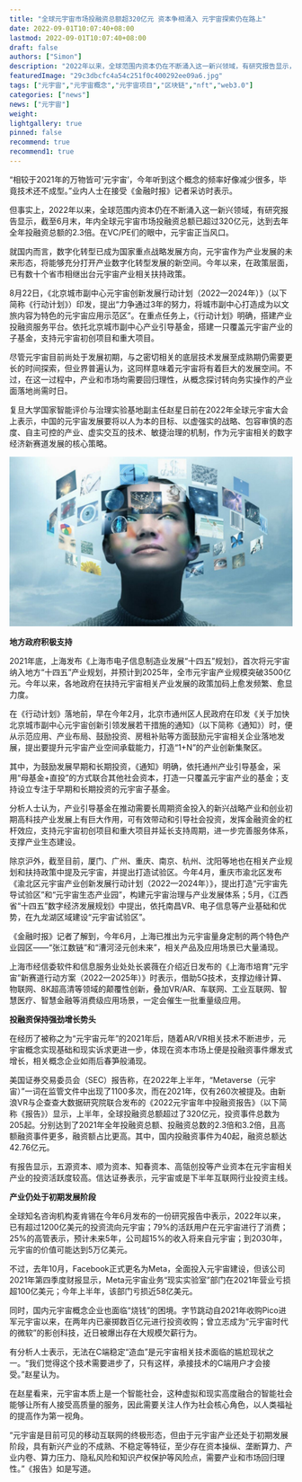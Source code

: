 ```yaml
---
title: "全球元宇宙市场投融资总额超320亿元 资本争相涌入 元宇宙探索仍在路上"
date: 2022-09-01T10:07:40+08:00
lastmod: 2022-09-01T10:07:40+08:00
draft: false
authors: ["Simon"]
description: "2022年以来，全球范围内资本仍在不断涌入这一新兴领域，有研究报告显示，截至6月末，年内全球元宇宙市场投融资总额已超过320亿元，达到去年全年投融资总额的2.3倍。在VC/PE们的眼中，元宇宙正当风口。"
featuredImage: "29c3dbcfc4a54c251f0c400292ee09a6.jpg"
tags: ["元宇宙","元宇宙概念","元宇宙项目","区块链","nft","web3.0"]
categories: ["news"]
news: ["元宇宙"]
weight: 
lightgallery: true
pinned: false
recommend: true
recommend1: true
---
```


“相较于2021年的万物皆可‘元宇宙’，今年听到这个概念的频率好像减少很多，毕竟技术还不成型。”业内人士在接受《金融时报》记者采访时表示。

但事实上，2022年以来，全球范围内资本仍在不断涌入这一新兴领域，有研究报告显示，截至6月末，年内全球元宇宙市场投融资总额已超过320亿元，达到去年全年投融资总额的2.3倍。在VC/PE们的眼中，元宇宙正当风口。

就国内而言，数字化转型已成为国家重点战略发展方向，元宇宙作为产业发展的未来形态，将能够充分打开产业数字化转型发展的新空间。今年以来，在政策层面，已有数十个省市相继出台元宇宙产业相关扶持政策。

8月22日，《北京城市副中心元宇宙创新发展行动计划（2022—2024年）》（以下简称《行动计划》）印发，提出“力争通过3年的努力，将城市副中心打造成为以文旅内容为特色的元宇宙应用示范区”。在重点任务上，《行动计划》明确，搭建产业投融资服务平台。依托北京城市副中心产业引导基金，搭建一只覆盖元宇宙产业的子基金，支持元宇宙初创项目和重大项目。

尽管元宇宙目前尚处于发展初期，与之密切相关的底层技术发展至成熟期仍需要更长的时间探索，但业界普遍认为，这同样意味着元宇宙将有着巨大的发展空间。不过，在这一过程中，产业和市场均需要回归理性，从概念探讨转向务实操作的产业面落地尚需时日。

复旦大学国家智能评价与治理实验基地副主任赵星日前在2022年全球元宇宙大会上表示，中国的元宇宙发展要将以人为本的目标、以虚强实的战略、包容审慎的态度、自主可控的产业、虚实交互的技术、敏捷治理的机制，作为元宇宙相关的数字经济新赛道发展的核心策略。

![配图](9e2c49925990bf346954707a30792fe0.jpeg)

**地方政府积极支持**

2021年底，上海发布《上海市电子信息制造业发展“十四五”规划》，首次将元宇宙纳入地方“十四五”产业规划，并预计到2025年，全市元宇宙产业规模突破3500亿元。今年以来，各地政府在扶持元宇宙相关产业发展的政策加码上愈发频繁、愈显力度。

在《行动计划》落地前，早在今年2月，北京市通州区人民政府在印发《关于加快北京城市副中心元宇宙创新引领发展若干措施的通知》（以下简称《通知》）时，便从示范应用、产业布局、鼓励投资、房租补贴等方面鼓励元宇宙相关企业落地发展，提出要提升元宇宙产业空间承载能力，打造“1+N”的产业创新集聚区。

其中，为鼓励发展早期和长期投资，《通知》明确，依托通州产业引导基金，采用“母基金+直投”的方式联合其他社会资本，打造一只覆盖元宇宙产业的基金；支持设立专注于早期和长期投资的元宇宙子基金。

分析人士认为，产业引导基金在推动需要长周期资金投入的新兴战略产业和创业初期高科技产业发展上有巨大作用，可有效带动和引导社会投资，发挥金融资金的杠杆效应，支持元宇宙初创项目和重大项目并延长支持周期，进一步完善服务体系，支撑产业生态建设。

除京沪外，截至目前，厦门、广州、重庆、南京、杭州、沈阳等地也在相关产业规划和扶持政策中提及元宇宙，并提出打造试验区。今年4月，重庆市渝北区发布《渝北区元宇宙产业创新发展行动计划（2022—2024年）》，提出打造“元宇宙先导试验区”和“元宇宙生态产业园”，构建元宇宙治理与产业发展体系；5月，《江西省“十四五”数字经济发展规划》中提出，依托南昌VR、电子信息等产业基础和优势，在九龙湖区域建设“元宇宙试验区”。

《金融时报》记者了解到，今年6月，上海已推出为元宇宙量身定制的两个特色产业园区——“张江数链”和“漕河泾元创未来”，相关产品及应用场景已大量涌现。

上海市经信委软件和信息服务业处处长裘薇在介绍近日发布的《上海市培育“元宇宙”新赛道行动方案（2022—2025年）》时表示，借助5G技术，支撑边缘计算、物联网、8K超高清等领域的颠覆性创新，叠加VR/AR、车联网、工业互联网、智慧医疗、智慧金融等消费级应用场景，一定会催生一批重量级应用。

**投融资保持强劲增长势头**

在经历了被称之为“元宇宙元年”的2021年后，随着AR/VR相关技术不断进步，元宇宙概念实现基础和现实诉求更进一步，体现在资本市场上便是投融资事件爆发式增长，相关概念企业如雨后春笋般涌现。

美国证券交易委员会（SEC）报告称，在2022年上半年，“Metaverse（元宇宙）”一词在监管文件中出现了1100多次，而在2021年，仅有260次被提及。由新浪VR与企查查大数据研究院联合发布的《2022元宇宙年中投融资报告》（以下简称《报告》）显示，上半年，全球投融资总额超过了320亿元，投资事件总数为205起。分别达到了2021年全年投融资总额、投融资总数的2.3倍和3.2倍，且高额融资事件更多，融资额占比更高。其中，国内投融资事件为40起，融资总额达42.76亿元。

有报告显示，五源资本、顺为资本、知春资本、高瓴创投等产业资本在元宇宙相关产业的投资活跃度较高。信达证券表示，元宇宙或是下半年互联网行业投资主线。

**产业仍处于初期发展阶段**

全球知名咨询机构麦肯锡在今年6月发布的一份研究报告中表示，2022年以来，已有超过1200亿美元的投资流向元宇宙；79%的活跃用户在元宇宙进行了消费；25%的高管表示，预计未来5年，公司超15%的收入将来自元宇宙；到2030年，元宇宙的价值可能达到5万亿美元。

不过，去年10月，Facebook正式更名为Meta，全面投入元宇宙建设，但该公司2021年第四季度财报显示，Meta元宇宙业务“现实实验室”部门在2021年营业亏损超100亿美元；今年上半年，该部门亏损近58亿美元。

同时，国内元宇宙概念企业也面临“烧钱”的困境。字节跳动自2021年收购Pico进军元宇宙以来，在两年内已豪掷数百亿元进行投资收购；曾立志成为“元宇宙时代的微软”的影创科技，近日被爆出存在大规模欠薪行为。

有分析人士表示，无法在C端稳定“造血”是元宇宙相关技术面临的尴尬现状之一。“我们觉得这个技术需要进步了，只有这样，承接技术的C端用户才会接受。”赵星认为。

在赵星看来，元宇宙本质上是一个智能社会，这种虚拟和现实高度融合的智能社会能够让所有人接受高质量的服务，因此需要关注人作为社会核心角色，以人类福祉的提高作为第一视角。

“元宇宙是目前可见的移动互联网的终极形态，但由于元宇宙产业还处于初期发展阶段，具有新兴产业的不成熟、不稳定等特征，至少存在资本操纵、垄断算力、产业内卷、算力压力、隐私风险和知识产权保护等风险点，需要产业和市场回归理性。”《报告》如是写道。